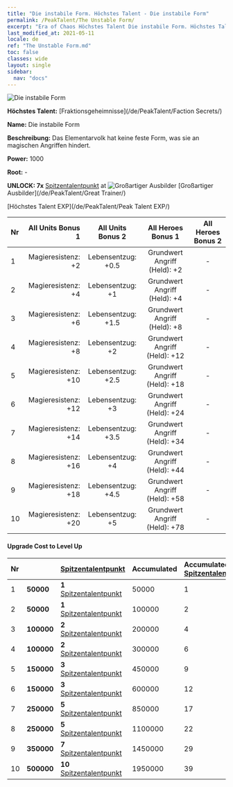 ```yaml
---
title: "Die instabile Form. Höchstes Talent - Die instabile Form"
permalink: /PeakTalent/The Unstable Form/
excerpt: "Era of Chaos Höchstes Talent Die instabile Form. Höchstes Talent Die instabile Form. Die instabile Form"
last_modified_at: 2021-05-11
locale: de
ref: "The Unstable Form.md"
toc: false
classes: wide
layout: single
sidebar:
  nav: "docs"
---
```


  ![Die instabile Form](/images/pt/talent_3002.png)

  **Höchstes Talent:** [Fraktionsgeheimnisse](/de/PeakTalent/Faction Secrets/)

  **Name:** Die instabile Form

  **Beschreibung:** Das Elementarvolk hat keine feste Form, was sie an magischen Angriffen hindert.

  **Power:** 1000

  **Root:** -

  **UNLOCK: 7x** [Spitzentalentpunkt](/ItemsDE/con_934/) at ![Großartiger Ausbilder](/images/pt/talent_3001.png) [Großartiger Ausbilder](/de/PeakTalent/Great Trainer/)

  [Höchstes Talent EXP](/de/PeakTalent/Peak Talent EXP/)

  | Nr | All Units Bonus 1 | All Units Bonus 2 | All Heroes Bonus 1 | All Heroes Bonus 2 |
  |:---|--------------:|:-------------:|:-------------:|:-------------:|
  | 1 | Magieresistenz: +2 | Lebensentzug: +0.5 | Grundwert Angriff (Held): +2 | - |
  | 2 | Magieresistenz: +4 | Lebensentzug: +1 | Grundwert Angriff (Held): +4 | - |
  | 3 | Magieresistenz: +6 | Lebensentzug: +1.5 | Grundwert Angriff (Held): +8 | - |
  | 4 | Magieresistenz: +8 | Lebensentzug: +2 | Grundwert Angriff (Held): +12 | - |
  | 5 | Magieresistenz: +10 | Lebensentzug: +2.5 | Grundwert Angriff (Held): +18 | - |
  | 6 | Magieresistenz: +12 | Lebensentzug: +3 | Grundwert Angriff (Held): +24 | - |
  | 7 | Magieresistenz: +14 | Lebensentzug: +3.5 | Grundwert Angriff (Held): +34 | - |
  | 8 | Magieresistenz: +16 | Lebensentzug: +4 | Grundwert Angriff (Held): +44 | - |
  | 9 | Magieresistenz: +18 | Lebensentzug: +4.5 | Grundwert Angriff (Held): +58 | - |
  | 10 | Magieresistenz: +20 | Lebensentzug: +5 | Grundwert Angriff (Held): +78 | - |


#### Upgrade Cost to Level Up

  | Nr | <i class="fas fa-coins"/> | [Spitzentalentpunkt](/ItemsDE/con_934/) | Accumulated <i class="fas fa-coins"/> | Accumulated [Spitzentalentpunkt](/ItemsDE/con_934/) |
  |:---|:--------------|:-------------|:-------------|:-------------|
  | 1 | **50000** | **1** [Spitzentalentpunkt](/ItemsDE/con_934/) | 50000 | 1 |
  | 2 | **50000** | **1** [Spitzentalentpunkt](/ItemsDE/con_934/) | 100000 | 2 |
  | 3 | **100000** | **2** [Spitzentalentpunkt](/ItemsDE/con_934/) | 200000 | 4 |
  | 4 | **100000** | **2** [Spitzentalentpunkt](/ItemsDE/con_934/) | 300000 | 6 |
  | 5 | **150000** | **3** [Spitzentalentpunkt](/ItemsDE/con_934/) | 450000 | 9 |
  | 6 | **150000** | **3** [Spitzentalentpunkt](/ItemsDE/con_934/) | 600000 | 12 |
  | 7 | **250000** | **5** [Spitzentalentpunkt](/ItemsDE/con_934/) | 850000 | 17 |
  | 8 | **250000** | **5** [Spitzentalentpunkt](/ItemsDE/con_934/) | 1100000 | 22 |
  | 9 | **350000** | **7** [Spitzentalentpunkt](/ItemsDE/con_934/) | 1450000 | 29 |
  | 10 | **500000** | **10** [Spitzentalentpunkt](/ItemsDE/con_934/) | 1950000 | 39 |
